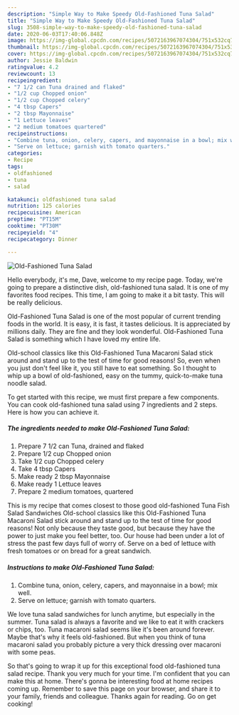 ```yaml
---
description: "Simple Way to Make Speedy Old-Fashioned Tuna Salad"
title: "Simple Way to Make Speedy Old-Fashioned Tuna Salad"
slug: 3508-simple-way-to-make-speedy-old-fashioned-tuna-salad
date: 2020-06-03T17:40:06.848Z
image: https://img-global.cpcdn.com/recipes/5072163967074304/751x532cq70/old-fashioned-tuna-salad-recipe-main-photo.jpg
thumbnail: https://img-global.cpcdn.com/recipes/5072163967074304/751x532cq70/old-fashioned-tuna-salad-recipe-main-photo.jpg
cover: https://img-global.cpcdn.com/recipes/5072163967074304/751x532cq70/old-fashioned-tuna-salad-recipe-main-photo.jpg
author: Jessie Baldwin
ratingvalue: 4.2
reviewcount: 13
recipeingredient:
- "7 1/2 can Tuna drained and flaked"
- "1/2 cup Chopped onion"
- "1/2 cup Chopped celery"
- "4 tbsp Capers"
- "2 tbsp Mayonnaise"
- "1 Lettuce leaves"
- "2 medium tomatoes quartered"
recipeinstructions:
- "Combine tuna, onion, celery, capers, and mayonnaise in a bowl; mix well."
- "Serve on lettuce; garnish with tomato quarters."
categories:
- Recipe
tags:
- oldfashioned
- tuna
- salad

katakunci: oldfashioned tuna salad 
nutrition: 125 calories
recipecuisine: American
preptime: "PT15M"
cooktime: "PT30M"
recipeyield: "4"
recipecategory: Dinner

---
```



![Old-Fashioned Tuna Salad](https://img-global.cpcdn.com/recipes/5072163967074304/751x532cq70/old-fashioned-tuna-salad-recipe-main-photo.jpg)

Hello everybody, it's me, Dave, welcome to my recipe page. Today, we're going to prepare a distinctive dish, old-fashioned tuna salad. It is one of my favorites food recipes. This time, I am going to make it a bit tasty. This will be really delicious.

Old-Fashioned Tuna Salad is one of the most popular of current trending foods in the world. It is easy, it is fast, it tastes delicious. It is appreciated by millions daily. They are fine and they look wonderful. Old-Fashioned Tuna Salad is something which I have loved my entire life.

Old-school classics like this Old-Fashioned Tuna Macaroni Salad stick around and stand up to the test of time for good reasons! So, even when you just don&#39;t feel like it, you still have to eat something. So I thought to whip up a bowl of old-fashioned, easy on the tummy, quick-to-make tuna noodle salad.


To get started with this recipe, we must first prepare a few components. You can cook old-fashioned tuna salad using 7 ingredients and 2 steps. Here is how you can achieve it.

<!--inarticleads1-->

##### The ingredients needed to make Old-Fashioned Tuna Salad:

1. Prepare 7 1/2 can Tuna, drained and flaked
1. Prepare 1/2 cup Chopped onion
1. Take 1/2 cup Chopped celery
1. Take 4 tbsp Capers
1. Make ready 2 tbsp Mayonnaise
1. Make ready 1 Lettuce leaves
1. Prepare 2 medium tomatoes, quartered


This is my recipe that comes closest to those good old-fashioned Tuna Fish Salad Sandwiches Old-school classics like this Old-Fashioned Tuna Macaroni Salad stick around and stand up to the test of time for good reasons! Not only because they taste good, but because they have the power to just make you feel better, too. Our house had been under a lot of stress the past few days full of worry of. Serve on a bed of lettuce with fresh tomatoes or on bread for a great sandwich. 

<!--inarticleads2-->

##### Instructions to make Old-Fashioned Tuna Salad:

1. Combine tuna, onion, celery, capers, and mayonnaise in a bowl; mix well.
1. Serve on lettuce; garnish with tomato quarters.


We love tuna salad sandwiches for lunch anytime, but especially in the summer. Tuna salad is always a favorite and we like to eat it with crackers or chips, too. Tuna macaroni salad seems like it&#39;s been around forever. Maybe that&#39;s why it feels old-fashioned. But when you think of tuna macaroni salad you probably picture a very thick dressing over macaroni with some peas. 

So that's going to wrap it up for this exceptional food old-fashioned tuna salad recipe. Thank you very much for your time. I'm confident that you can make this at home. There's gonna be interesting food at home recipes coming up. Remember to save this page on your browser, and share it to your family, friends and colleague. Thanks again for reading. Go on get cooking!
